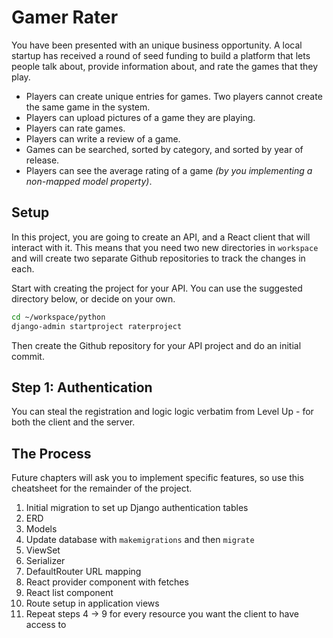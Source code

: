 # Gamer Rater

You have been presented with an unique business opportunity. A local startup has received a round of seed funding to build a platform that lets people talk about, provide information about, and rate the games that they play.

* Players can create unique entries for games. Two players cannot create the same game in the system.
* Players can upload pictures of a game they are playing.
* Players can rate games.
* Players can write a review of a game.
* Games can be searched, sorted by category, and sorted by year of release.
* Players can see the average rating of a game _(by you implementing a non-mapped model property)_.

## Setup

In this project, you are going to create an API, and a React client that will interact with it. This means that you need two new directories in `workspace` and will create two separate Github repositories to track the changes in each.

Start with creating the project for your API. You can use the suggested directory below, or decide on your own.

```sh
cd ~/workspace/python
django-admin startproject raterproject
```

Then create the Github repository for your API project and do an initial commit.

## Step 1: Authentication

You can steal the registration and logic logic verbatim from Level Up - for both the client and the server.

## The Process

Future chapters will ask you to implement specific features, so use this cheatsheet for the remainder of the project.

1. Initial migration to set up Django authentication tables
1. ERD
1. Models
1. Update database with `makemigrations` and then `migrate`
1. ViewSet
1. Serializer
1. DefaultRouter URL mapping
1. React provider component with fetches
1. React list component
1. Route setup in application views
1. Repeat steps 4 -> 9 for every resource you want the client to have access to
